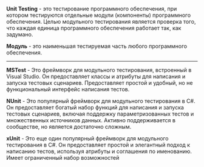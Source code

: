 **Unit Testing** - это тестирование программного обеспечения, при котором тестируются отдельные модули (компоненты) программного обеспечения. Целью модульного тестирования является проверка того, что каждая единица программного обеспечения работает так, как задумано.

**Модуль** - это наименьшая тестируемая часть любого программного обеспечения.

---

**MSTest** - Это фреймворк для модульного тестирования, встроенный в Visual Studio. Он предоставляет классы и атрибуты для написания и запуска тестовых сценариев. Предоставляет простой и удобный, но не функциональный интерфейс написания тестов.

**NUnit** - Это популярный фреймворк для модульного тестирования в C#. Он предоставляет богатый набор функций для написания и запуска тестовых сценариев, включая поддержку параметризованных тестов и множественных источников данных. Активно поддерживается в сообществе, но является достаточно сложным.

**xUnit** - Это еще один популярный фреймворк для модульного тестирования в C#. Он предоставляет простой и элегантный подход к написанию тестов, используя атрибуты и соглашения по именованию. Имеет ограниченный набор возможностей